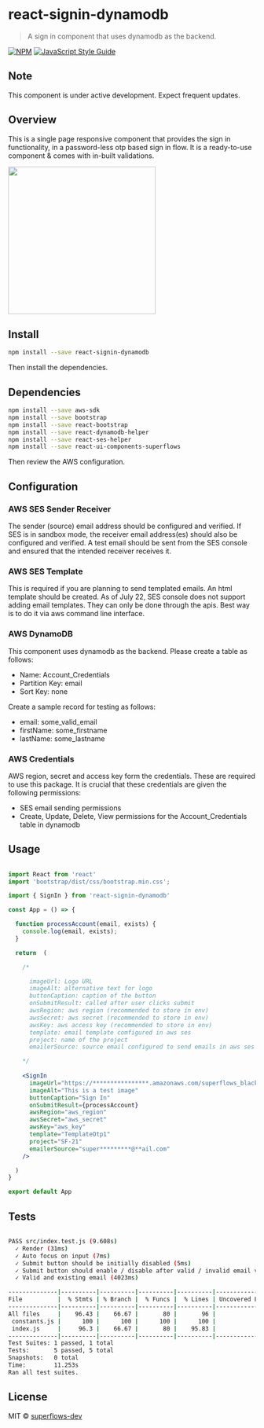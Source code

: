 # react-signin-dynamodb

> A sign in component that uses dynamodb as the backend. 

[![NPM](https://img.shields.io/npm/v/react-signin-dynamodb.svg)](https://www.npmjs.com/package/react-signin-dynamodb) [![JavaScript Style Guide](https://img.shields.io/badge/code_style-standard-brightgreen.svg)](https://standardjs.com)

## Note

This component is under active development. Expect frequent updates.

## Overview

This is a single page responsive component that provides the sign in functionality, in a password-less otp based sign in flow. It is a ready-to-use component & comes with in-built validations.

<img src="https://user-images.githubusercontent.com/108924653/179670455-a96c46ef-8ab5-4cf8-a9af-7468bada19eb.png" width="300">

## Install

```bash
npm install --save react-signin-dynamodb
```
Then install the dependencies.

## Dependencies

```bash
npm install --save aws-sdk
npm install --save bootstrap
npm install --save react-bootstrap
npm install --save react-dynamodb-helper
npm install --save react-ses-helper
npm install --save react-ui-components-superflows
```
Then review the AWS configuration.

## Configuration

### AWS SES Sender Receiver

The sender (source) email address should be configured and verified. If SES is in sandbox mode, the receiver email address(es) should also be configured and verified. A test email should be sent from the SES console and ensured that the intended receiver receives it.

### AWS SES Template

This is required if you are planning to send templated emails. An html template should be created. As of July 22, SES console does not support adding email templates. They can only be done through the apis. Best way is to do it via aws command line interface.

### AWS DynamoDB

This component uses dynamodb as the backend. Please create a table as follows:

- Name: Account_Credentials
- Partition Key: email
- Sort Key: none

Create a sample record for testing as follows:
- email: some_valid_email
- firstName: some_firstname
- lastName: some_lastname

### AWS Credentials

AWS region, secret and access key form the credentials. These are required to use this package. It is crucial that these credentials are given the following permissions: 
- SES email sending permissions
- Create, Update, Delete, View permissions for the Account_Credentials table in dynamodb


## Usage

```jsx

import React from 'react'
import 'bootstrap/dist/css/bootstrap.min.css';

import { SignIn } from 'react-signin-dynamodb'

const App = () => {

  function processAccount(email, exists) {
    console.log(email, exists);
  }

  return  (

    /*

      imageUrl: Logo URL
      imageAlt: alternative text for logo
      buttonCaption: caption of the button
      onSubmitResult: called after user clicks submit
      awsRegion: aws region (recommended to store in env)
      awsSecret: aws secret (recommended to store in env)
      awsKey: aws access key (recommended to store in env)
      template: email template comfigured in aws ses
      project: name of the project
      emailerSource: source email configured to send emails in aws ses

    */
  
    <SignIn  
      imageUrl="https://****************.amazonaws.com/superflows_black.png" 
      imageAlt="This is a test image"
      buttonCaption="Sign In"
      onSubmitResult={processAccount}
      awsRegion="aws_region"
      awsSecret="aws_secret"
      awsKey="aws_key"
      template="TemplateOtp1"
      project="SF-21"
      emailerSource="super*********@**ail.com"
    />

  )
}

export default App

```

## Tests

```bash

PASS src/index.test.js (9.608s)
  ✓ Render (31ms)
  ✓ Auto focus on input (7ms)
  ✓ Submit button should be initially disabled (5ms)
  ✓ Submit button should enable / disable after valid / invalid email value (3090ms)
  ✓ Valid and existing email (4023ms)

--------------|----------|----------|----------|----------|-------------------|
File          |  % Stmts | % Branch |  % Funcs |  % Lines | Uncovered Line #s |
--------------|----------|----------|----------|----------|-------------------|
All files     |    96.43 |    66.67 |       80 |       96 |                   |
 constants.js |      100 |      100 |      100 |      100 |                   |
 index.js     |     96.3 |    66.67 |       80 |    95.83 |                87 |
--------------|----------|----------|----------|----------|-------------------|
Test Suites: 1 passed, 1 total
Tests:       5 passed, 5 total
Snapshots:   0 total
Time:        11.253s
Ran all test suites.

```

## License

MIT © [superflows-dev](https://github.com/superflows-dev)
